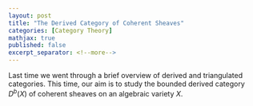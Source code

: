 ```yaml
---
layout: post
title: "The Derived Category of Coherent Sheaves"
categories: [Category Theory]
mathjax: true
published: false
excerpt_separator: <!--more-->
---
```


Last time we went through a brief overview of derived and triangulated categories. This time, our aim is to study the bounded derived category $D^b(X)$ of coherent sheaves on an algebraic variety $X$.